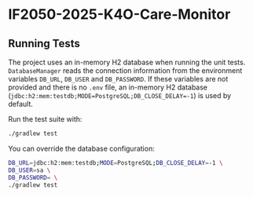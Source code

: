 # IF2050-2025-K4O-Care-Monitor

## Running Tests

The project uses an in-memory H2 database when running the unit tests.
`DatabaseManager` reads the connection information from the environment
variables `DB_URL`, `DB_USER` and `DB_PASSWORD`. If these variables are not
provided and there is no `.env` file, an in-memory H2 database
(`jdbc:h2:mem:testdb;MODE=PostgreSQL;DB_CLOSE_DELAY=-1`) is used by default.

Run the test suite with:

```bash
./gradlew test
```

You can override the database configuration:

```bash
DB_URL=jdbc:h2:mem:testdb;MODE=PostgreSQL;DB_CLOSE_DELAY=-1 \
DB_USER=sa \
DB_PASSWORD= \
./gradlew test
```
